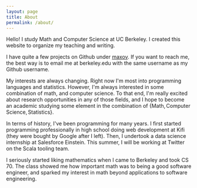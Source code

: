 ```yaml
---
layout: page
title: About
permalink: /about/
---
```


Hello! I study Math and Computer Science at UC Berkeley.
I created this website to organize my teaching and writing.

I have quite a few projects on Github under [maxov](https://github.com/maxov).
If you want to reach me, the best way is to email me at berkeley.edu with the same username as my Github username.

My interests are always changing.
Right now I'm most into programming languages and statistics.
However, I'm always interested in some combination of math, and computer science.
To that end, I'm really excited about research opportunities in any of those fields, and I hope to
become an academic studying some element in the combination of $\{\text{Math}, \text{Computer Science}, \text{Statistics}\}$.

In terms of history, I've been programming for many years. I first started programming professionally in high school doing web development at Kifi (they were bought by Google after I left).
Then, I undertook a data science internship at Salesforce Einstein.
This summer, I will be working at Twitter on the Scala tooling team.

I seriously started liking mathematics when I came to Berkeley and took CS 70.
The class showed me how important math was to being a good software engineer,
and sparked my interest in math beyond applications to software engineering.